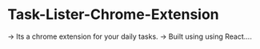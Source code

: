 # Task-Lister-Chrome-Extension

-> Its a chrome extension for your daily tasks.
-> Built using using React....

